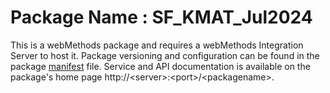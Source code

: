 # Package Name : SF_KMAT_Jul2024
This is a webMethods package and requires a webMethods Integration Server to host it. Package versioning and configuration can be found in the package [manifest](./SalesforceSOAP_KMAT_Jul2024/manifest.v3) file. Service and API documentation is available on the package's home page http://&lt;server&gt;:&lt;port&gt;/&lt;packagename>.
